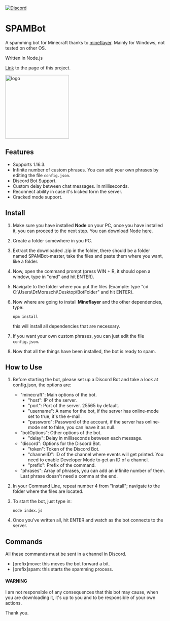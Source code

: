[![Discord](https://img.shields.io/badge/Chat-Discord-blue.svg)](https://discord.gg/JQeVxbQT5G)
# SPAMBot
A spamming bot for Minecraft thanks to [mineflayer](https://github.com/PrismarineJS/mineflayer). Mainly for Windows, not tested on other OS.

Written in Node.js

[Link](https://drmoraschi.github.io/SPAMBot/) to the page of this project.

<img alt="logo" src="https://github.com/DrMoraschi/SPAMBot/raw/master/projectlogo.jpg" height="200" />

## Features

 * Supports 1.16.3.
 * Infinite number of custom phrases. You can add your own phrases by editing the file `config.json`.
 * Discord Bot Support.
 * Custom delay between chat messages. In milliseconds.
 * Reconnect ability in case it's kicked form the server.
 * Cracked mode support.

## Install

 1. Make sure you have installed **Node** on your PC, once you have installed it, you can proceed to the next step. You can download Node [here](https://nodejs.org/).
 1. Create a folder somewhere in you PC.
 2. Extract the downloaded .zip in the folder, there should be a folder named SPAMBot-master, take the files and paste them where you want, like a folder.
 3. Now, open the command prompt (press WIN + R, it should open a window, type in "cmd" and hit ENTER).
 4. Navigate to the folder where you put the files (Example: type "cd C:\Users\DrMoraschi\Desktop\BotFolder" and hit ENTER).
 5. Now where are going to install **Mineflayer** and the other dependencies, type:
	
	`npm install`
    
    this will install all dependencies that are necessary.

 6. If you want your own custom phrases, you can just edit the file `config.json`.
 7. Now that all the things have been installed, the bot is ready to spam.
 
## How to Use
 1. Before starting the bot, please set up a Discord Bot and take a look at config.json, the options are:
 	* "minecraft": Main options of the bot.
		* "host": IP of the server.
		* "port": Port of the server. 25565 by default.
		* "username": A name for the bot, if the server has online-mode set to true, it's the e-mail.
		* "password": Password of the account, if the server has online-mode set to false, you can leave it as null.
	* "botOptions": Other options of the bot.
		* "delay": Delay in milliseconds between each message.
	* "discord": Options for the Discord Bot.
		* "token": Token of the Discord Bot.
		* "channelID": ID of the channel where events will get printed. You need to enable Developer Mode to get an ID of a channel.
		* "prefix": Prefix of the command.
	* "phrases": Array of phrases, you can add an infinite number of them. Last phrase doesn't need a comma at the end.
 2. In your Command Line, repeat number 4 from "Install"; navigate to the folder where the files are located.
 3. To start the bot, just type in:
	
	```node index.js```

 4. Once you've written all, hit ENTER and watch as the bot connects to the server.
 
 ## Commands
 All these commands must be sent in a channel in Discord.
 * [prefix]move: this moves the bot forward a bit.
 * [prefix]spam: this starts the spamming process.
 
 #### WARNING
 
  I am not responsible of any consequences that this bot may cause, when you are downloading it, it's up to you and to be responsible of your own actions.
  
  Thank you.
